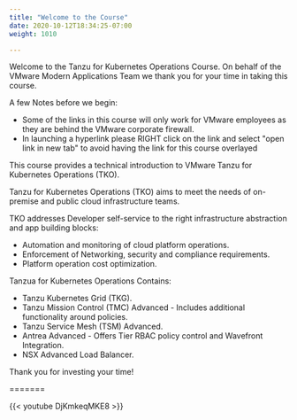 ```yaml
---
title: "Welcome to the Course"
date: 2020-10-12T18:34:25-07:00
weight: 1010

---
```


Welcome to the Tanzu for  Kubernetes Operations Course. On behalf of the VMware Modern Applications Team we thank you for your time in taking this course.

A few Notes before we begin:  
- Some of the links in this course will only work for VMware employees as they are behind the VMware corporate firewall.   
- In launching a hyperlink please RIGHT click on the link and select "open link in new tab" to avoid having the link for this course overlayed  

This course provides a technical introduction to VMware Tanzu for  Kubernetes Operations (TKO).  

Tanzu for Kubernetes Operations (TKO) aims to meet the needs of on-premise and public cloud infrastructure teams.  

TKO addresses Developer self-service to the right infrastructure abstraction and app building blocks:  

- Automation and monitoring of cloud platform operations.    
- Enforcement of Networking, security and compliance requirements.    
- Platform operation cost optimization.    

Tanzua for  Kubernetes Operations Contains:  

- Tanzu Kubernetes Grid (TKG).  
- Tanzu Mission Control (TMC) Advanced - Includes additional functionality around policies.   
- Tanzu Service Mesh (TSM) Advanced.  
- Antrea Advanced - Offers Tier RBAC policy control and Wavefront Integration.   
- NSX Advanced Load Balancer.  

Thank you for investing your time!

=======


{{< youtube  DjKmkeqMKE8 >}}
